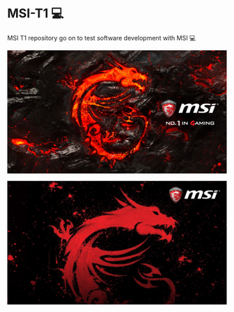 # MSI-T1 :computer:
MSI T1 repository go on to test software development with MSI :computer:

![msi photo](1.jpg)

![msi photo 1](2.jpg)
